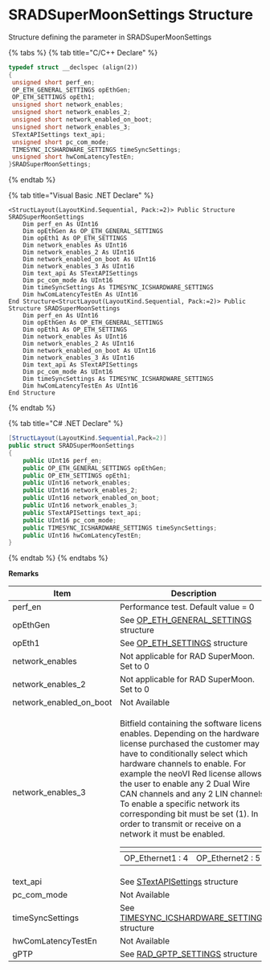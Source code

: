 # SRADSuperMoonSettings Structure

Structure defining the parameter in SRADSuperMoonSettings

{% tabs %}
{% tab title="C/C++ Declare" %}
```cpp
typedef struct __declspec (align(2))
{
 unsigned short perf_en;
 OP_ETH_GENERAL_SETTINGS opEthGen;
 OP_ETH_SETTINGS opEth1;
 unsigned short network_enables;
 unsigned short network_enables_2;
 unsigned short network_enabled_on_boot;
 unsigned short network_enables_3;
 STextAPISettings text_api;
 unsigned short pc_com_mode;
 TIMESYNC_ICSHARDWARE_SETTINGS timeSyncSettings;
 unsigned short hwComLatencyTestEn;
}SRADSuperMoonSettings;
```
{% endtab %}

{% tab title="Visual Basic .NET Declare" %}
```vbnet
<StructLayout(LayoutKind.Sequential, Pack:=2)> Public Structure SRADSuperMoonSettings
    Dim perf_en As UInt16
    Dim opEthGen As OP_ETH_GENERAL_SETTINGS
    Dim opEth1 As OP_ETH_SETTINGS
    Dim network_enables As UInt16
    Dim network_enables_2 As UInt16
    Dim network_enabled_on_boot As UInt16
    Dim network_enables_3 As UInt16
    Dim text_api As STextAPISettings
    Dim pc_com_mode As UInt16
    Dim timeSyncSettings As TIMESYNC_ICSHARDWARE_SETTINGS
    Dim hwComLatencyTestEn As UInt16
End Structure<StructLayout(LayoutKind.Sequential, Pack:=2)> Public Structure SRADSuperMoonSettings
    Dim perf_en As UInt16
    Dim opEthGen As OP_ETH_GENERAL_SETTINGS
    Dim opEth1 As OP_ETH_SETTINGS
    Dim network_enables As UInt16
    Dim network_enables_2 As UInt16
    Dim network_enabled_on_boot As UInt16
    Dim network_enables_3 As UInt16
    Dim text_api As STextAPISettings
    Dim pc_com_mode As UInt16
    Dim timeSyncSettings As TIMESYNC_ICSHARDWARE_SETTINGS
    Dim hwComLatencyTestEn As UInt16
End Structure
```
{% endtab %}

{% tab title="C# .NET Declare" %}
```csharp
[StructLayout(LayoutKind.Sequential,Pack=2)]
public struct SRADSuperMoonSettings
{
    public UInt16 perf_en;
    public OP_ETH_GENERAL_SETTINGS opEthGen;
    public OP_ETH_SETTINGS opEth1;
    public UInt16 network_enables;
    public UInt16 network_enables_2;
    public UInt16 network_enabled_on_boot;
    public UInt16 network_enables_3;
    public STextAPISettings text_api;
    public UInt16 pc_com_mode;
    public TIMESYNC_ICSHARDWARE_SETTINGS timeSyncSettings;
    public UInt16 hwComLatencyTestEn;
}
```
{% endtab %}
{% endtabs %}

**Remarks**

| Item                       | Description                                                                                                                                                                                                                                                                                                                                                                                                                                                                                                                                                                                       |
| -------------------------- | ------------------------------------------------------------------------------------------------------------------------------------------------------------------------------------------------------------------------------------------------------------------------------------------------------------------------------------------------------------------------------------------------------------------------------------------------------------------------------------------------------------------------------------------------------------------------------------------------- |
| perf\_en                   | Performance test. Default value = 0                                                                                                                                                                                                                                                                                                                                                                                                                                                                                                                                                               |
| opEthGen                   | See [OP\_ETH\_GENERAL\_SETTINGS](sub-setting-structures-overview-intrepidcs-api/op\_eth\_general\_settings-structure.md) structure                                                                                                                                                                                                                                                                                                                                                                                                                                                                |
| opEth1                     | See [OP\_ETH\_SETTINGS](sub-setting-structures-overview-intrepidcs-api/ethernet\_settings-structure.md) structure                                                                                                                                                                                                                                                                                                                                                                                                                                                                                 |
| network\_enables           | Not applicable for RAD SuperMoon. Set to 0                                                                                                                                                                                                                                                                                                                                                                                                                                                                                                                                                        |
| network\_enables\_2        | Not applicable for RAD SuperMoon. Set to 0                                                                                                                                                                                                                                                                                                                                                                                                                                                                                                                                                        |
| network\_enabled\_on\_boot | Not Available                                                                                                                                                                                                                                                                                                                                                                                                                                                                                                                                                                                     |
| network\_enables\_3        | <p>Bitfield containing the software license enables. Depending on the hardware license purchased the customer may have to conditionally select which hardware channels to enable. For example the neoVI Red license allows the user to enable any 2 Dual Wire CAN channels and any 2 LIN channels. To enable a specific network its corresponding bit must be set (1). In order to transmit or receive on a network it must be enabled.</p><table data-header-hidden><thead><tr><th></th><th></th></tr></thead><tbody><tr><td>OP_Ethernet1 : 4</td><td>OP_Ethernet2 : 5</td></tr></tbody></table> |
| text\_api                  | See [STextAPISettings](sub-setting-structures-overview-intrepidcs-api/stextapisettings-structure.md) structure                                                                                                                                                                                                                                                                                                                                                                                                                                                                                    |
| pc\_com\_mode              | Not Available                                                                                                                                                                                                                                                                                                                                                                                                                                                                                                                                                                                     |
| timeSyncSettings           | See [TIMESYNC\_ICSHARDWARE\_SETTINGS](sub-setting-structures-overview-intrepidcs-api/timesync\_icshardware\_settings-structure.md) structure                                                                                                                                                                                                                                                                                                                                                                                                                                                      |
| hwComLatencyTestEn         | Not Available                                                                                                                                                                                                                                                                                                                                                                                                                                                                                                                                                                                     |
| gPTP                       | See [RAD\_GPTP\_SETTINGS](sub-setting-structures-overview-intrepidcs-api/rad\_gptp\_settings-structure.md) structure                                                                                                                                                                                                                                                                                                                                                                                                                                                                              |
